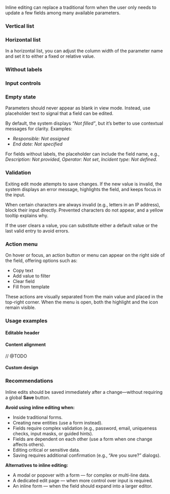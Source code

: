 Inline editing can replace a traditional form when the user only needs to update a few fields among many available parameters.

### Vertical list

<!-- example(inline-edit-vertical-list) -->

### Horizontal list

In a horizontal list, you can adjust the column width of the parameter name and set it to either a fixed or relative value.

<!-- example(inline-edit-horizontal-list) -->

### Without labels

<!-- example(inline-edit-without-label) -->

### Input controls

<!-- example(inline-edit-controls) -->

### Empty state

Parameters should never appear as blank in view mode. Instead, use placeholder text to signal that a field can be edited.

By default, the system displays _“Not filled”_, but it’s better to use contextual messages for clarity. Examples:

- _Responsible: Not assigned_
- _End date: Not specified_

For fields without labels, the placeholder can include the field name, e.g., _Description: Not provided_, _Operator: Not set_, _Incident type: Not defined_.

<!-- example(inline-edit-unfilled) -->

### Validation

Exiting edit mode attempts to save changes. If the new value is invalid, the system displays an error message, highlights the field, and keeps focus in the input.

When certain characters are always invalid (e.g., letters in an IP address), block their input directly. Prevented characters do not appear, and a yellow tooltip explains why.

If the user clears a value, you can substitute either a default value or the last valid entry to avoid errors.

<!-- example(inline-edit-validation) -->

### Action menu

On hover or focus, an action button or menu can appear on the right side of the field, offering options such as:

- Copy text
- Add value to filter
- Clear field
- Fill from template

These actions are visually separated from the main value and placed in the top-right corner. When the menu is open, both the highlight and the icon remain visible.

<!-- example(inline-edit-menu) -->

### Usage examples

#### Editable header

<!-- example(inline-edit-editable-header) -->

#### Content alignment

// @TODO

#### Custom design

<!-- example(inline-edit-customized-design) -->

### Recommendations

Inline edits should be saved immediately after a change—without requiring a global **Save** button.

**Avoid using inline editing when:**

- Inside traditional forms.
- Creating new entities (use a form instead).
- Fields require complex validation (e.g., password, email, uniqueness checks, input masks, or guided hints).
- Fields are dependent on each other (use a form when one change affects others).
- Editing critical or sensitive data.
- Saving requires additional confirmation (e.g., “Are you sure?” dialogs).

**Alternatives to inline editing:**

- A modal or popover with a form — for complex or multi-line data.
- A dedicated edit page — when more control over input is required.
- An inline form — when the field should expand into a larger editor.
